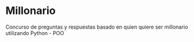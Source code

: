 # Millonario
Concurso de preguntas y respuestas basado en quien quiere ser millonario utilizando Python - POO
